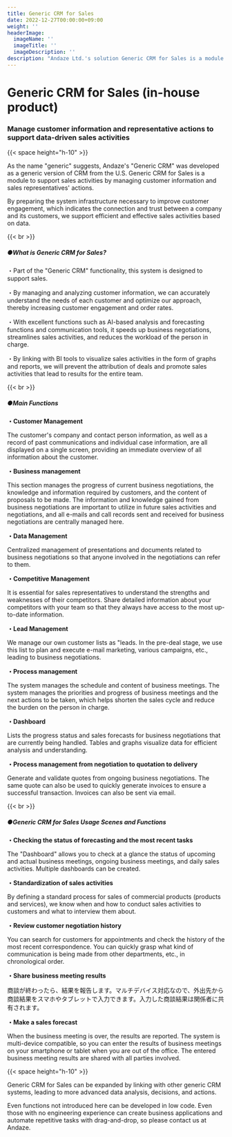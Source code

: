 ```yaml
---
title: Generic CRM for Sales
date: 2022-12-27T00:00:00+09:00
weight: ''
headerImage:
  imageName: ''
  imageTitle: ''
  imageDescription: ''
description: "Andaze Ltd.'s solution Generic CRM for Sales is a module to support sales activities by managing customer information and sales representative actions. Many functions can be developed in low code. You can create business applications and automate repetitive tasks by drag-and-drop."
---
```

# **Generic CRM for Sales (in-house product)**

### Manage customer information and representative actions to support data-driven sales activities

{{< space height="h-10" >}}

As the name "generic" suggests, Andaze's "Generic CRM" was developed as a generic version of CRM from the U.S. Generic CRM for Sales is a module to support sales activities by managing customer information and sales representatives' actions.

By preparing the system infrastructure necessary to improve customer engagement, which indicates the connection and trust between a company and its customers, we support efficient and effective sales activities based on data.

{{< br >}}

##### ●What is Generic CRM for Sales?

・Part of the "Generic CRM" functionality, this system is designed to support sales.

・By managing and analyzing customer information, we can accurately understand the needs of each customer and optimize our approach, thereby increasing customer engagement and order rates.

・With excellent functions such as AI-based analysis and forecasting functions and communication tools, it speeds up business negotiations, streamlines sales activities, and reduces the workload of the person in charge.

・By linking with BI tools to visualize sales activities in the form of graphs and reports, we will prevent the attribution of deals and promote sales activities that lead to results for the entire team.

{{< br >}}

##### ●Main Functions

**・Customer Management**

The customer's company and contact person information, as well as a record of past communications and individual case information, are all displayed on a single screen, providing an immediate overview of all information about the customer.

**・Business management**

This section manages the progress of current business negotiations, the knowledge and information required by customers, and the content of proposals to be made. The information and knowledge gained from business negotiations are important to utilize in future sales activities and negotiations, and all e-mails and call records sent and received for business negotiations are centrally managed here.

**・Data Management**

Centralized management of presentations and documents related to business negotiations so that anyone involved in the negotiations can refer to them.

**・Competitive Management**

It is essential for sales representatives to understand the strengths and weaknesses of their competitors. Share detailed information about your competitors with your team so that they always have access to the most up-to-date information.

**・Lead Management**

We manage our own customer lists as "leads. In the pre-deal stage, we use this list to plan and execute e-mail marketing, various campaigns, etc., leading to business negotiations.

**・Process management**

The system manages the schedule and content of business meetings. The system manages the priorities and progress of business meetings and the next actions to be taken, which helps shorten the sales cycle and reduce the burden on the person in charge.

**・Dashboard**

Lists the progress status and sales forecasts for business negotiations that are currently being handled. Tables and graphs visualize data for efficient analysis and understanding.

**・Process management from negotiation to quotation to delivery**

Generate and validate quotes from ongoing business negotiations. The same quote can also be used to quickly generate invoices to ensure a successful transaction. Invoices can also be sent via email.

{{< br >}}

##### ●Generic CRM for Sales Usage Scenes and Functions

**・Checking the status of forecasting and the most recent tasks**

The "Dashboard" allows you to check at a glance the status of upcoming and actual business meetings, ongoing business meetings, and daily sales activities. Multiple dashboards can be created.

**・Standardization of sales activities**

By defining a standard process for sales of commercial products (products and services), we know when and how to conduct sales activities to customers and what to interview them about.

**・Review customer negotiation history**

You can search for customers for appointments and check the history of the most recent correspondence. You can quickly grasp what kind of communication is being made from other departments, etc., in chronological order.

**・Share business meeting results**

商談が終わったら、結果を報告します。マルチデバイス対応なので、外出先から商談結果をスマホやタブレットで入力できます。入力した商談結果は関係者に共有されます。

**・Make a sales forecast**

When the business meeting is over, the results are reported. The system is multi-device compatible, so you can enter the results of business meetings on your smartphone or tablet when you are out of the office. The entered business meeting results are shared with all parties involved.

{{< space height="h-10" >}}

Generic CRM for Sales can be expanded by linking with other generic CRM systems, leading to more advanced data analysis, decisions, and actions.

Even functions not introduced here can be developed in low code. Even those with no engineering experience can create business applications and automate repetitive tasks with drag-and-drop, so please contact us at Andaze.